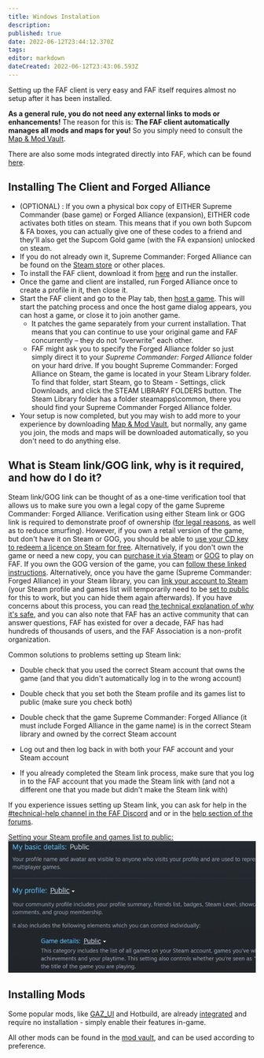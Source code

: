 ```yaml
---
title: Windows Instalation
description: 
published: true
date: 2022-06-12T23:44:12.370Z
tags: 
editor: markdown
dateCreated: 2022-06-12T23:43:06.593Z
---
```


Setting up the FAF client is very easy and FAF itself requires almost no setup after it has been installed.

**As a general rule, you do not need any external links to mods or enhancements!** The reason for this is: **The FAF client automatically manages all mods and maps for you!** So you simply need to consult the [Map & Mod Vault](/Map-&-Mod-Vault).

There are also some mods integrated directly into FAF, which can be found [here](/Game-Modifications-(Mods)).

## Installing The Client and Forged Alliance
- (OPTIONAL) : If you own a physical box copy of EITHER Supreme Commander (base game) or Forged Alliance (expansion), EITHER code activates both titles on steam. This means that if you own both Supcom & FA boxes, you can actually give one of these codes to a friend and they'll also get the Supcom Gold game (with the FA expansion) unlocked on steam.
- If you do not already own it, Supreme Commander: Forged Alliance can be found on the [Steam store](http://store.steampowered.com/app/9420/) or other places.
- To install the FAF client, download it from [here](https://www.faforever.com/client) and run the installer. 
- Once the game and client are installed, run Forged Alliance once to create a profile in it, then close it.
- Start the FAF client and go to the Play tab, then [host a game](/Host-and-join-games). This will start the patching process and once the host game dialog appears, you can host a game, or close it to join another game.
	- It patches the game separately from your current installation. That means that you can continue to use your original game and FAF concurrently – they do not “overwrite” each other.
	- FAF might ask you to specify the Forged Alliance folder so just simply direct it to your *Supreme Commander: Forged Alliance* folder on your hard drive. If you bought Supreme Commander: Forged Alliance on Steam, the game is located in your Steam Library folder. To find that folder, start Steam, go to Steam - Settings, click Downloads, and click the STEAM LIBRARY FOLDERS button. The Steam Library folder has a folder steamapps\\common, there you should find your Supreme Commander Forged Alliance folder.
- Your setup is now completed, but you may wish to add more to your experience by downloading [Map & Mod Vault](/Map-&-Mod-Vault), but normally, any game you join, the mods and maps will be downloaded automatically, so you don't need to do anything else.

## What is Steam link/GOG link, why is it required, and how do I do it?

Steam link/GOG link can be thought of as a one-time verification tool that allows us to make sure you own a legal copy of the game Supreme Commander: Forged Alliance.  Verification using either Steam link or GOG link is required to demonstrate proof of ownership ([for legal reasons](https://forum.faforever.com/topic/252/why-do-i-need-to-link-my-account-to-steam), as well as to reduce smurfing).  However, if you own a retail version of the game, but don't have it on Steam or GOG, you should be able to [use your CD key to redeem a licence on Steam for free](https://help.steampowered.com/en/faqs/view/0e71-0971-324a-1161).  Alternatively, if you don't own the game or need a new copy, you can [purchase it via Steam](https://store.steampowered.com/app/9420) or [GOG](https://www.gog.com/en/game/supreme_commander_gold_edition) to play on FAF.  If you own the GOG version of the game, you can [follow these linked instructions](https://www.faforever.com/account/linkGog).  Alternatively, once you have the game (Supreme Commander: Forged Alliance) in your Steam library, you can [link your account to Steam](https://www.faforever.com/account/link) (your Steam profile and games list will temporarily need to be [set to public](https://help.steampowered.com/en/faqs/view/588C-C67D-0251-C276) for this to work, but you can hide them again afterwards).  If you have concerns about this process, you can read [the technical explanation of why it's safe](https://forum.faforever.com/topic/279/the-steam-login-is-suspicious-are-you-stealing-my-account), and you can also note that FAF has an active community that can answer questions, FAF has existed for over a decade, FAF has had hundreds of thousands of users, and the FAF Association is a non-profit organization.

Common solutions to problems setting up Steam link:

* Double check that you used the correct Steam account that owns the game (and that you didn't automatically log in to the wrong account)

* Double check that you set both the Steam profile and its games list to public (make sure you check both)

* Double check that the game Supreme Commander: Forged Alliance (it must include Forged Alliance in the game name) is in the correct Steam library and owned by the correct Steam account

* Log out and then log back in with both your FAF account and your Steam account

*  If you already completed the Steam link process, make sure that you log in to the FAF account that you made the Steam link with (and not a different one that you made but didn't make the Steam link with)

If you experience issues setting up Steam link, you can ask for help in the  [#technical-help channel in the FAF Discord](https://discord.gg/rvfaGTpNbK) and or in the [help section of the forums](https://forum.faforever.com/category/4/i-need-help).

[Setting your Steam profile and games list to public:
![set_to_public.png](/images/set_to_public.png)](https://help.steampowered.com/en/faqs/view/588C-C67D-0251-C276)

## Installing Mods

Some popular mods, like [GAZ_UI](/Mods/GAZ_UI) and Hotbuild, are already [integrated](/Game-Modifications-(Mods)#Integrated-Mods) and require no installation - simply enable their features in-game.

All other mods can be found in the [mod vault](/Map-&-Mod-Vault#mod-vault), and can be used according to preference.